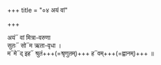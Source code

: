 +++
title = "०४ अयं वां"

+++

अयं᳓ वां मित्रा-वरुणा  
सुतः᳓ सो᳓म ऋता-वृधा ।  
म᳓मे᳓द् इह᳓ श्रुतं+++(=श्रृणुतम्)+++ ह᳓वम्+++(=ह्वानम्)+++ ॥

